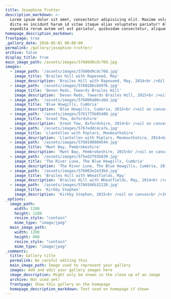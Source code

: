 ```yaml
---
title: Josephine Trotter
description_markdown: >-
  Lorem ipsum dolor sit amet, consectetur adipisicing elit. Maxime voluptate,
  dicta ex incidunt harum id vitae itaque alias voluptates pariatur! Aliquid
  expedita rerum autem vel est pariatur, quibusdam consectetur, aliquam!
homepage_description_markdown: 
frontpage: true
_gallery_date: 2016-05-01 00:00:00
permalink: /gallery/josephine-trotter/
archive: false
display_title: true
main_image_path: /assets/images/57600d9cdc70d.jpg
images:
  - image_path: '/assets/images/57600d9cdc70d.jpg'
    image_title: 'Brailes Hill with Rapeseed, May'
    image_description: 'Brailes Hill with Rapeseed, May, 2014<br />Oil on canvas<br />36 x 48 in<br />&amp;pound;30,000 SOLD'
  - image_path: '/assets/images/576018bcb6976.jpg'
    image_title: 'Devon Reds, Towards Brailes Hill'
    image_description: 'Devon Reds, Towards Brailes Hill, 2015<br />oil on canvas<br />2015<br />&amp;pound;25,000 SOLD'
  - image_path: '/assets/images/576000a00cabd.jpg'
    image_title: 'Blue Howgills, Cumbria'
    image_description: 'Blue Howgills, Cumbria, 2015<br />oil on canvas<br />28 x 36&amp;quot;<br />&amp;pound;12,000 SOLD'
  - image_path: '/assets/images/5761775b05480.jpg'
    image_title: 'Great Tew, Oxfordshire'
    image_description: 'Great Tew, Oxfordshire, 2014<br />oil on canvas<br />28 x 36&amp;quot;<br />&amp;pound;12,000'
  - image_path: '/assets/images/5767eddc4ca7a.jpg'
    image_title: 'Llantellen with Poplars, Monmouthshire'
    image_description: 'Llantellen with Poplars, Monmouthshire, 2014<br />oil on canvass<br />24 x 28 in<br />&amp;pound;10,000'
  - image_path: '/assets/images/5760198084544.jpg'
    image_title: 'Mwnt Bay, Pembrokeshire'
    image_description: 'Mwnt Bay, Pembrokeshire, 2015<br />oil on canvas<br />2015<br />&amp;pound;10,000 SOLD'
  - image_path: '/assets/images/575ed2f92b839.jpg'
    image_title: 'The River Lune, The Blue Howgills, Cumbria'
    image_description: 'The River Lune, The Blue Howgills, Cumbria, 2015<br />oil on canvas<br />24 x 30&amp;quot;<br />&amp;pound;12,000'
  - image_path: '/assets/images/576003e2e33b4.jpg'
    image_title: 'Brailes Hill with Wheatfields, May'
    image_description: 'Brailes Hill with Wheatfields, May, 2014<br />oil on canvas<br />28 x 36 in<br />&amp;pound;12,000'
  - image_path: '/assets/images/5760166b32128.jpg'
    image_title: 'Kirkby Stephen'
    image_description: 'Kirkby Stephen, 2015<br />oil on canvas<br />20 x 24 in<br />&amp;pound;8,000 SOLD'    
_options:
  image_path:
    width: 1200
    height: 1200
    resize_style: "contain"
    mime_type: "image/jpeg"
  main_image_path:
    width: 1200
    height: 800
    resize_style: "contain"
    mime_type: "image/jpeg"
_comments:
  title: Gallery title
  permalink: Be careful editing this
  main_image_path: Image used to represent your gallery
  images: Add and edit your gallery images here
  image_description: Might only be shown in the close up of an image
  archive: Not used yet!
  frontpage: Show this gallery on the homepage
  homepage_description_markdown: Text used on homepage if shown
---
```

